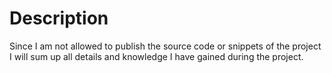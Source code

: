 # Description

Since I am not allowed to publish the source code or snippets of the project I will sum up all details and knowledge I have gained during the project.
